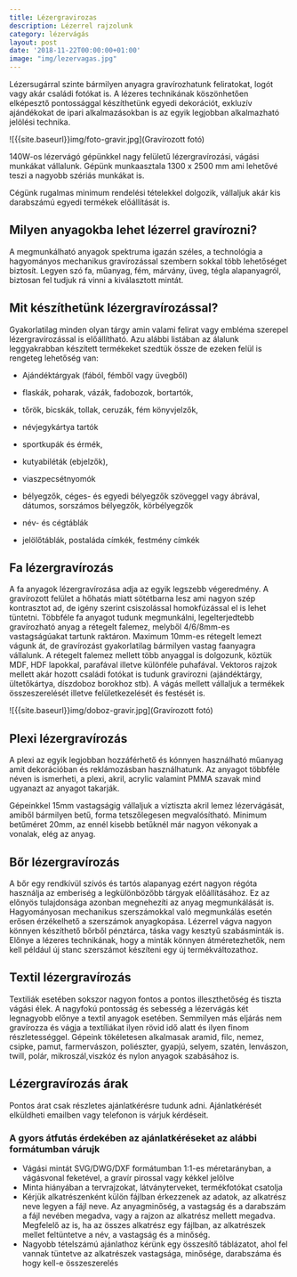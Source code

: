 ```yaml
---
title: Lézergravirozas
description: Lézerrel rajzolunk
category: lézervágás
layout: post
date: '2018-11-22T00:00:00+01:00'
image: "img/lezervagas.jpg"
---
```

Lézersugárral szinte bármilyen anyagra gravírozhatunk feliratokat, logót vagy akár családi fotókat is. A lézeres technikának köszönhetően elképesztő pontossággal készíthetünk egyedi dekorációt, exkluzív ajándékokat de ipari alkalmazásokban is az egyik legjobban alkalmazható jelölési technika.

![{{site.baseurl}}img/foto-gravir.jpg](Gravírozott fotó)

140W-os lézervágó gépünkkel nagy felületű lézergravírozási, vágási munkákat vállalunk. Gépünk munkaasztala 1300 x 2500 mm ami lehetővé teszi a nagyobb szériás munkákat is.

Cégünk rugalmas minimum rendelési tételekkel dolgozik, vállaljuk akár kis darabszámú egyedi termékek előállítását is.

## Milyen anyagokba lehet lézerrel gravírozni?

A megmunkálható anyagok spektruma igazán széles, a technológia a hagyományos mechanikus gravírozással szembern sokkal több lehetőséget biztosít. Legyen szó fa, műanyag, fém, márvány, üveg, tégla alapanyagról, biztosan fel tudjuk rá vinni a kiválasztott mintát.

## Mit készíthetünk lézergravírozással?

Gyakorlatilag minden olyan tárgy amin valami felirat vagy embléma szerepel lézergravírozással is előállítható. Azu alábbi listában az álalunk leggyakrabban készített termékeket szedtük össze de ezeken felül is rengeteg lehetőség van:

* Ajándéktárgyak (fából, fémből vagy üvegből)

* flaskák, poharak, vázák, fadobozok, bortartók,

* tőrök, bicskák, tollak, ceruzák, fém könyvjelzők,

* névjegykártya tartók

* sportkupák és érmék,

* kutyabiléták (ebjelzők),

* viaszpecsétnyomók

* bélyegzők, céges- és egyedi bélyegzők szöveggel vagy ábrával, dátumos, sorszámos bélyegzők, körbélyegzők

* név- és cégtáblák

* jelölőtáblák, postaláda címkék, festmény címkék


## Fa lézergravírozás

A fa anyagok lézergravírozása adja az egyik legszebb végeredmény.  A gravírozott felület a hőhatás miatt sötétbarna lesz ami nagyon szép kontrasztot ad, de igény szerint csiszolással homokfúzással el is lehet tüntetni. Többféle fa anyagot tudunk megmunkálni, legelterjedtebb gravírozható anyag a rétegelt falemez, melyből 4/6/8mm-es vastagságúakat tartunk raktáron. Maximum 10mm-es rétegelt lemezt vágunk át, de gravírozást gyakorlatilag bármilyen vastag faanyagra vállalunk.
A rétegelt falemez mellett több anyaggal is dolgozunk, köztük MDF, HDF lapokkal, parafával illetve különféle puhafával. Vektoros rajzok mellett akár hozott családi fotókat is tudunk gravírozni (ajándéktárgy, ültetőkártya, díszdoboz borokhoz stb). A vágás mellett vállaljuk a termékek összeszerelését illetve felületkezelését és festését is.

![{{site.baseurl}}img/doboz-gravir.jpg](Gravírozott fotó)

## Plexi lézergravírozás

A plexi az egyik legjobban hozzáférhető és kónnyen használható műanyag amit dekorációban és reklámozásban használhatunk. Az anyagot többféle néven is ismerheti, a  plexi, akril, acrylic valamint PMMA szavak mind ugyanazt az anyagot takarják.

Gépeinkkel 15mm vastagságig vállaljuk a víztiszta akril lemez lézervágását, amiből bármilyen betű, forma tetszőlegesen megvalósítható. Minimum betűméret 20mm, az ennél kisebb betűknél már nagyon vékonyak a vonalak, elég az anyag.



## Bőr lézergravírozás

A bőr egy rendkívül szívós és tartós alapanyag ezért nagyon régóta használja az emberiség a legkülönbözőbb tárgyak előállításához. Ez az előnyös tulajdonsága azonban megnehezíti az anyag megmunkálását is. Hagyományosan mechanikus szerszámokkal való megmunkálás esetén erősen érzékelhető a szerszámok anyagkopása. Lézerrel vágva nagyon könnyen készíthető bőrből pénztárca, táska vagy kesztyű szabásminták is. Előnye a lézeres technikának, hogy a minták könnyen átméretezhetők, nem kell például új stanc szerszámot készíteni egy új termékváltozathoz.



## Textil lézergravírozás

Textiliák esetében sokszor nagyon fontos a pontos illeszthetőség és tiszta vágási élek. A nagyfokú pontosság és sebesség a lézervágás két legnagyobb előnye a textil anyagok esetében. Semmilyen más eljárás nem gravírozza és vágja a textíliákat ilyen rövid idő alatt és ilyen finom részletességgel.
Gépeink tökéletesen alkalmasak aramid, filc, nemez, csipke, pamut, farmervászon, poliészter, gyapjú, selyem, szatén, lenvászon,	twill, polár, mikroszál,viszkóz és nylon	​anyagok szabásához is.



## Lézergravírozás árak

Pontos árat csak részletes ajánlatkérésre tudunk adni. Ajánlatkérését elküldheti emailben vagy telefonon is várjuk kérdéseit.

### A gyors átfutás érdekében az ajánlatkéréseket az alábbi formátumban várujk


* Vágási mintát SVG/DWG/DXF formátumban 1:1-es méretarányban, a vágásvonal feketével, a gravír pirossal vagy kékkel jelölve
* Minta hiányában a tervrajzokat, látványterveket, termékfotókat csatolja
* Kérjük alkatrészenként külön fájlban érkezzenek az adatok, az alkatrész neve legyen a fájl neve. Az anyagminőség, a vastagság és a darabszám a fájl nevében megadva, vagy a rajzon az alkatrész mellett megadva. Megfelelő az is, ha az összes alkatrész egy fájlban, az alkatrészek mellet feltüntetve a név,  a vastagság és a minőség.
* Nagyobb tételszámú ajánlathoz kérünk egy összesítő táblázatot, ahol fel vannak tüntetve az alkatrészek vastagsága, minősége, darabszáma és hogy kell-e összeszerelés
